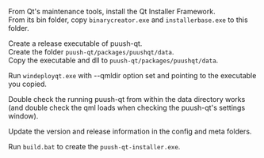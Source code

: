 From Qt's maintenance tools, install the Qt Installer Framework.  
From its bin folder, copy `binarycreator.exe` and `installerbase.exe` to this folder.

Create a release executable of puush-qt.  
Create the folder `puush-qt/packages/puushqt/data`.  
Copy the executable and dll to `puush-qt/packages/puushqt/data`.

Run `windeployqt.exe` with --qmldir option set and pointing to the executable you copied.

Double check the running puush-qt from within the data directory works (and double check the qml loads when checking the puush-qt's settings window).

Update the version and release information in the config and meta folders.

Run `build.bat` to create the `puush-qt-installer.exe`.